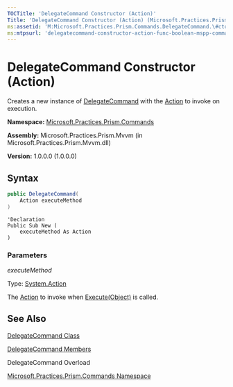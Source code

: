 ```yaml
---
TOCTitle: 'DelegateCommand Constructor (Action)'
Title: 'DelegateCommand Constructor (Action) (Microsoft.Practices.Prism.Commands)'
ms:assetid: 'M:Microsoft.Practices.Prism.Commands.DelegateCommand.\#ctor(System.Action)'
ms:mtpsurl: 'delegatecommand-constructor-action-func-boolean-mspp-commands.md'
---
```


# DelegateCommand Constructor (Action)

Creates a new instance of [DelegateCommand](https://msdn.microsoft.com/library/microsoft.practices.prism.commands.delegatecommand) with the [Action](http://msdn.microsoft.com/en-us/library/bb534741) to invoke on execution.

**Namespace:** [Microsoft.Practices.Prism.Commands](https://msdn.microsoft.com/library/microsoft.practices.prism.commands)

**Assembly:** Microsoft.Practices.Prism.Mvvm (in Microsoft.Practices.Prism.Mvvm.dll) 

**Version:** 1.0.0.0 (1.0.0.0)

## Syntax
```C#
public DelegateCommand(
	Action executeMethod
)
```
```VB
'Declaration
Public Sub New ( 
	executeMethod As Action
)
```

### Parameters

*executeMethod*

Type: [System.Action](http://msdn.microsoft.com/en-us/library/bb534741)

The [Action](http://msdn.microsoft.com/en-us/library/bb534741) to invoke when [Execute(Object)](http://msdn.microsoft.com/en-us/library/ms604094) is called.

## See Also
[DelegateCommand Class](https://msdn.microsoft.com/library/microsoft.practices.prism.commands.delegatecommand)

[DelegateCommand Members](https://msdn.microsoft.com/library/microsoft.practices.prism.commands.delegatecommand_members)

DelegateCommand Overload

[Microsoft.Practices.Prism.Commands Namespace](https://msdn.microsoft.com/library/microsoft.practices.prism.commands)